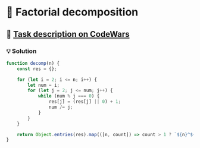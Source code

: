 # 📝 Factorial decomposition

## 🔗 [Task description on CodeWars](https://www.codewars.com/kata/5a045fee46d843effa000070)

### 💡 Solution

```javascript
function decomp(n) {
    const res = {};

    for (let i = 2; i <= n; i++) {
        let num = i;
        for (let j = 2; j <= num; j++) {
            while (num % j === 0) {
                res[j] = (res[j] || 0) + 1;
                num /= j;
            }
        }
    }

    return Object.entries(res).map(([n, count]) => count > 1 ? `${n}^${count}` : n).join(' * ');
}
```
